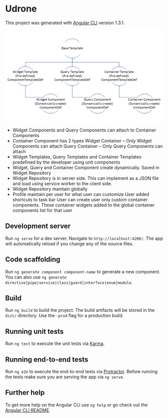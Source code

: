 
# Udrone

This project was generated with [Angular CLI](https://github.com/angular/angular-cli) version 1.3.1.

![alt text](https://github.com/palinda/udrone/blob/master/imgs/diagram.png)

-	Widget Components and Query Components can attach to Container Components
-	Container Component has 2 types 
	Widget Container – Only Widget Components can attach
	Query Container – Only Query Components can attach
-	Widget Templates, Query Templates and Container Templates predefined by the developer using unit components
-	Widget, Query and Container Component create dynamically. Saved in Widget Repository
-	Widget Repository is in server side. This can implement as a JSON file and load using service worker to the client side. 
-	 Widget Repository maintain globally
-	Profile maintain per user for what user can customize
	User added shortcuts to task bar
	User can create user only custom container components. These container widgets added to the global container components list for that user


## Development server

Run `ng serve` for a dev server. Navigate to `http://localhost:4200/`. The app will automatically reload if you change any of the source files.

## Code scaffolding

Run `ng generate component component-name` to generate a new component. You can also use `ng generate directive|pipe|service|class|guard|interface|enum|module`.

## Build

Run `ng build` to build the project. The build artifacts will be stored in the `dist/` directory. Use the `-prod` flag for a production build.

## Running unit tests

Run `ng test` to execute the unit tests via [Karma](https://karma-runner.github.io).

## Running end-to-end tests

Run `ng e2e` to execute the end-to-end tests via [Protractor](http://www.protractortest.org/).
Before running the tests make sure you are serving the app via `ng serve`.

## Further help

To get more help on the Angular CLI use `ng help` or go check out the [Angular CLI README](https://github.com/angular/angular-cli/blob/master/README.md).
